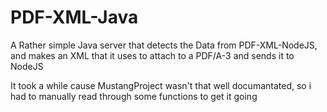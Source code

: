 # PDF-XML-Java

A Rather simple Java server that detects the Data from PDF-XML-NodeJS, and makes an XML that it uses to attach to a PDF/A-3 and sends it to NodeJS

It took a while cause MustangProject wasn't that well documantated, so i had to manually read through some functions to get it going
